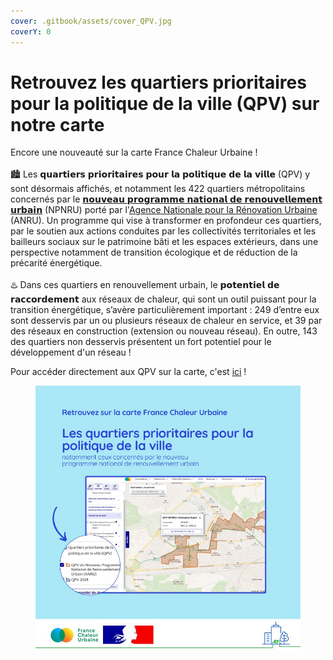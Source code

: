 ```yaml
---
cover: .gitbook/assets/cover_QPV.jpg
coverY: 0
---
```


# Retrouvez les quartiers prioritaires pour la politique de la ville (QPV) sur notre carte

Encore une nouveauté sur la carte France Chaleur Urbaine !\
\
🏙️ Les 𝗾𝘂𝗮𝗿𝘁𝗶𝗲𝗿𝘀 𝗽𝗿𝗶𝗼𝗿𝗶𝘁𝗮𝗶𝗿𝗲𝘀 𝗽𝗼𝘂𝗿 𝗹𝗮 𝗽𝗼𝗹𝗶𝘁𝗶𝗾𝘂𝗲 𝗱𝗲 𝗹𝗮 𝘃𝗶𝗹𝗹𝗲 (QPV) y sont désormais affichés, et notamment les 422 quartiers métropolitains concernés par le [𝗻𝗼𝘂𝘃𝗲𝗮𝘂 𝗽𝗿𝗼𝗴𝗿𝗮𝗺𝗺𝗲 𝗻𝗮𝘁𝗶𝗼𝗻𝗮𝗹 𝗱𝗲 𝗿𝗲𝗻𝗼𝘂𝘃𝗲𝗹𝗹𝗲𝗺𝗲𝗻𝘁 𝘂𝗿𝗯𝗮𝗶𝗻](https://www.anru.fr/le-nouveau-programme-national-de-renouvellement-urbain-npnru) (NPNRU) porté par l'[Agence Nationale pour la Rénovation Urbaine](https://www.anru.fr/) (ANRU). Un programme qui vise à transformer en profondeur ces quartiers, par le soutien aux actions conduites par les collectivités territoriales et les bailleurs sociaux sur le patrimoine bâti et les espaces extérieurs, dans une perspective notamment de transition écologique et de réduction de la précarité énergétique.\
\
♨️ Dans ces quartiers en renouvellement urbain, le 𝗽𝗼𝘁𝗲𝗻𝘁𝗶𝗲𝗹 𝗱𝗲 𝗿𝗮𝗰𝗰𝗼𝗿𝗱𝗲𝗺𝗲𝗻𝘁 aux réseaux de chaleur, qui sont un outil puissant pour la transition énergétique, s’avère particulièrement important : 249 d’entre eux sont desservis par un ou plusieurs réseaux de chaleur en service, et 39 par des réseaux en construction (extension ou nouveau réseau). En outre, 143 des quartiers non desservis présentent un fort potentiel pour le développement d'un réseau !

Pour accéder directement aux QPV sur la carte, c'est [ici](https://france-chaleur-urbaine.beta.gouv.fr/carte?tabId=potentiel\&accordions=Potentiel+par+territoire\&additionalLayers=quartiersPrioritairesPolitiqueVille) !

<figure><img src=".gitbook/assets/FCU_QPV.jpg" alt=""><figcaption></figcaption></figure>
